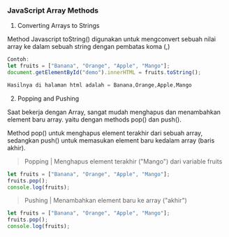 ### JavaScript Array Methods

1. Converting Arrays to Strings

Method Javascript toString() digunakan untuk mengconvert sebuah nilai array ke dalam sebuah string dengan pembatas koma (,)
```js
Contoh: 
let fruits = ["Banana", "Orange", "Apple", "Mango"];
document.getElementById("demo").innerHTML = fruits.toString();

Hasilnya di halaman html adalah = Banana,Orange,Apple,Mango
```

2. Popping and Pushing

Saat bekerja dengan Array, sangat mudah menghapus dan menambahkan element baru array. yaitu dengan methods pop() dan push().

Method pop() untuk menghapus element terakhir dari sebuah array, sedangkan push() untuk memasukan element baru kedalam array (baris akhir).
> Popping | Menghapus element terakhir ("Mango") dari variable fruits
```js
let fruits = ["Banana", "Orange", "Apple", "Mango"];
fruits.pop();      
console.log(fruits);
```
> Pushing | Menambahkan element baru ke array ("akhir")
```js
let fruits = ["Banana", "Orange", "Apple", "Mango"];
fruits.pop();       
console.log(fruits);
```
